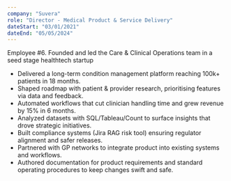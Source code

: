 ```yaml
---
company: "Suvera"
role: "Director - Medical Product & Service Delivery"
dateStart: "03/01/2021"
dateEnd: "05/05/2024"
---
```


Employee #6. Founded and led the Care & Clinical Operations team in a seed stage healthtech startup

- Delivered a long-term condition management platform reaching 100k+ patients in 18 months.
- Shaped roadmap with patient & provider research, prioritising features via data and feedback.
- Automated workflows that cut clinician handling time and grew revenue by 15% in 6 months.
- Analyzed datasets with SQL/Tableau/Count to surface insights that drove strategic initiatives.
- Built compliance systems (Jira RAG risk tool) ensuring regulator alignment and safer releases.
- Partnered with GP networks to integrate product into existing systems and workflows.
- Authored documentation for product requirements and standard operating procedures to keep changes swift and safe.
